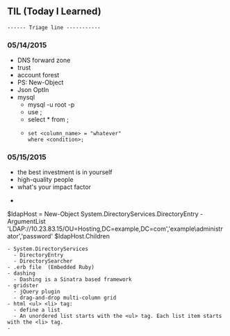 ## TIL (Today I Learned)

`------ Triage line -----------`

### 05/14/2015
  - DNS forward zone
  - trust
  - account forest
  - PS: New-Object
  - Json OptIn
  - mysql
    - mysql -u root -p
      <password>
    - use <DB>;
    - select * from <DB>;
    - ```update <DB> 
      set <column_name> = "whatever"
      where <condition>;
      ```
      
### 05/15/2015
  - the best investment is in yourself
  - high-quality people
  - what's your impact factor
  - ```
  $ldapHost = New-Object System.DirectoryServices.DirectoryEntry -ArgumentList 'LDAP://10.23.83.15/OU=Hosting,DC=example,DC=com','example\administrator','password'
  $ldapHost.Children
  ```
  - System.DirectoryServices
    - DirectoryEntry
    - DirectorySearcher
  - .erb file  (Embedded Ruby)
  - dashing
    - Dashing is a Sinatra based framework
  - gridster
    - jQuery plugin
    - drag-and-drop multi-column grid
  - html <ul> <li> tag:
    - define a list
    - An unordered list starts with the <ul> tag. Each list item starts with the <li> tag.
  - 
